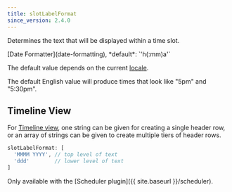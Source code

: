 ```yaml
---
title: slotLabelFormat
since_version: 2.4.0
---
```


Determines the text that will be displayed within a time slot.

<div class='spec' markdown='1'>
[Date Formatter](date-formatting), *default*: `'h(:mm)a'`
</div>

The default value depends on the current [locale](locale).

The default English value will produce times that look like "5pm" and "5:30pm".


## Timeline View

For [Timeline view](timeline-view), one string can be given for creating a single header row, or an array of strings can be given to create multiple tiers of header rows.

```js
slotLabelFormat: [
  'MMMM YYYY', // top level of text
  'ddd'        // lower level of text
]
```

Only available with the [Scheduler plugin]({{ site.baseurl }}/scheduler).
